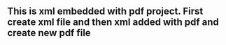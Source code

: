 ## This is xml embedded with pdf project. First create xml file and then xml added with pdf and create new pdf file 
